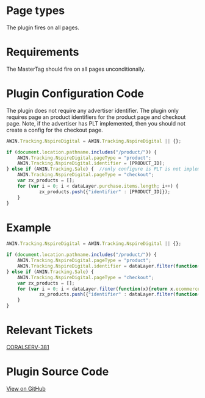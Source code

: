 
# Page types

The plugin fires on all pages.

# Requirements

The MasterTag should fire on all pages unconditionally.

# Plugin Configuration Code

The plugin does not require any advertiser identifier. The plugin only
requires page an product identifiers for the product page and checkout
page. Note, if the advertiser has PLT implemented, then you should not
create a config for the checkout page.


``` javascript
AWIN.Tracking.NspireDigital = AWIN.Tracking.NspireDigital || {};

if (document.location.pathname.includes("/product/")) {
    AWIN.Tracking.NspireDigital.pageType = "product";
    AWIN.Tracking.NspireDigital.identifier = [PRODUCT_ID];
} else if (AWIN.Tracking.Sale) {  //only configure is PLT is not implemented
    AWIN.Tracking.NspireDigital.pageType = "checkout";
    var zx_products = [];
    for (var i = 0; i < dataLayer.purchase.items.length; i++) {
            zx_products.push({"identifier" : [PRODUCT_ID]});
    }
}
```


# Example


``` javascript
AWIN.Tracking.NspireDigital = AWIN.Tracking.NspireDigital || {};

if (document.location.pathname.includes("/product/")) {
    AWIN.Tracking.NspireDigital.pageType = "product";
    AWIN.Tracking.NspireDigital.identifier = dataLayer.filter(function(x){return x.ecommerce;})[0].ecommerce.items[0].id;
} else if (AWIN.Tracking.Sale) {
    AWIN.Tracking.NspireDigital.pageType = "checkout";
    var zx_products = [];
    for (var i = 0; i < dataLayer.filter(function(x){return x.ecommerce;})[0].ecommerce.items.length; i++) {
            zx_products.push({"identifier" : dataLayer.filter(function(x){return x.ecommerce;})[0].ecommerce.items[i].id});
    }
}
```


# Relevant Tickets

[CORALSERV-381](https://awin.atlassian.net/browse/CORALSERV-381)

# Plugin Source Code

[View on
GitHub](https://github.com/awin/tracking-advertiser-mastertag/blob/master/src/plugins/thirdParty/nspireDigital/plugin.js)